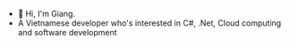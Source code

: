 - 👋 Hi, I'm Giang.
- A Vietnamese developer who's interested in  C#, .Net, Cloud computing and software development


<!---
GiangHM/GiangHM is a ✨ special ✨ repository because its `README.md` (this file) appears on your GitHub profile.
You can click the Preview link to take a look at your changes.
--->

